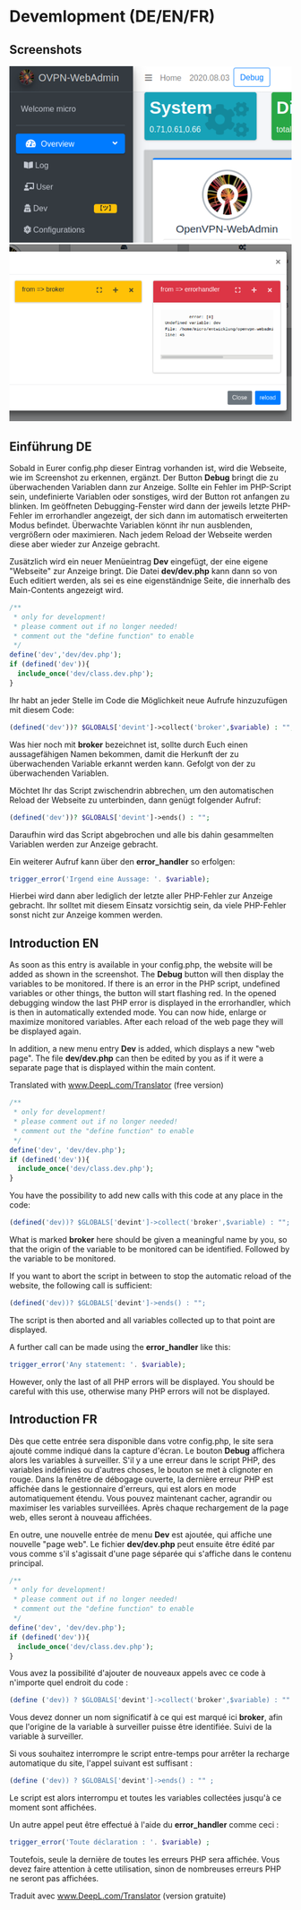 # Devemlopment (DE/EN/FR)

## Screenshots

![Previsualisation Development Button](doc/img/dev1.png)
![Previsualisation Development Overview](doc/img/dev2.png)

## Einführung DE

Sobald in Eurer config.php dieser Eintrag vorhanden ist, wird die Webseite, wie im Screenshot zu erkennen, ergänzt. Der Button __Debug__ bringt die zu überwachenden Variablen dann zur Anzeige. Sollte ein Fehler im PHP-Script sein, undefinierte Variablen oder sonstiges, wird der Button rot anfangen zu blinken. Im geöffneten Debugging-Fenster wird dann der jeweils letzte PHP-Fehler im errorhandler angezeigt, der sich dann im automatisch erweiterten Modus befindet. Überwachte Variablen könnt ihr nun ausblenden, vergrößern oder maximieren. Nach jedem Reload der Webseite werden diese aber wieder zur Anzeige gebracht.

Zusätzlich wird ein neuer Menüeintrag __Dev__ eingefügt, der eine eigene "Webseite" zur Anzeige bringt. Die Datei __dev/dev.php__ kann dann so von Euch editiert werden, als sei es eine eigenständnige Seite, die innerhalb des Main-Contents angezeigt wird.

````php
/**
 * only for development!
 * please comment out if no longer needed!
 * comment out the "define function" to enable
 */
define('dev','dev/dev.php');
if (defined('dev')){
  include_once('dev/class.dev.php');
}
````

Ihr habt an jeder Stelle im Code die Möglichkeit neue Aufrufe hinzuzufügen mit diesem Code:

````php
(defined('dev'))? $GLOBALS['devint']->collect('broker',$variable) : "";
````

Was hier noch mit __broker__ bezeichnet ist, sollte durch Euch einen aussagefähigen Namen bekommen, damit die Herkunft der zu überwachenden Variable erkannt werden kann. Gefolgt von der zu überwachenden Variablen.

Möchtet Ihr das Script zwischendrin abbrechen, um den automatischen Reload der Webseite zu unterbinden, dann genügt folgender Aufruf:

````php
(defined('dev'))? $GLOBALS['devint']->ends() : "";
````

Daraufhin wird das Script abgebrochen und alle bis dahin gesammelten Variablen werden zur Anzeige gebracht.

Ein weiterer Aufruf kann über den __error_handler__ so erfolgen:

````php
trigger_error('Irgend eine Aussage: '. $variable);
````

Hierbei wird dann aber lediglich der letzte aller PHP-Fehler zur Anzeige gebracht. Ihr solltet mit diesem Einsatz vorsichtig sein, da viele PHP-Fehler sonst nicht zur Anzeige kommen werden.

## Introduction EN

As soon as this entry is available in your config.php, the website will be added as shown in the screenshot. The __Debug__ button will then display the variables to be monitored. If there is an error in the PHP script, undefined variables or other things, the button will start flashing red. In the opened debugging window the last PHP error is displayed in the errorhandler, which is then in automatically extended mode. You can now hide, enlarge or maximize monitored variables. After each reload of the web page they will be displayed again.

In addition, a new menu entry __Dev__ is added, which displays a new "web page". The file __dev/dev.php__ can then be edited by you as if it were a separate page that is displayed within the main content.

Translated with www.DeepL.com/Translator (free version)

````php
/**
 * only for development!
 * please comment out if no longer needed!
 * comment out the "define function" to enable
 */
define('dev', 'dev/dev.php');
if (defined('dev')){
  include_once('dev/class.dev.php');
}
````

You have the possibility to add new calls with this code at any place in the code:

````php
(defined('dev))? $GLOBALS['devint']->collect('broker',$variable) : "";
````

What is marked __broker__ here should be given a meaningful name by you, so that the origin of the variable to be monitored can be identified. Followed by the variable to be monitored.

If you want to abort the script in between to stop the automatic reload of the website, the following call is sufficient:

````php
(defined('dev))? $GLOBALS['devint']->ends() : "";
````

The script is then aborted and all variables collected up to that point are displayed.

A further call can be made using the __error_handler__ like this:

````php
trigger_error('Any statement: '. $variable);
````

However, only the last of all PHP errors will be displayed. You should be careful with this use, otherwise many PHP errors will not be displayed.

## Introduction FR

Dès que cette entrée sera disponible dans votre config.php, le site sera ajouté comme indiqué dans la capture d'écran. Le bouton __Debug__ affichera alors les variables à surveiller. S'il y a une erreur dans le script PHP, des variables indéfinies ou d'autres choses, le bouton se met à clignoter en rouge. Dans la fenêtre de débogage ouverte, la dernière erreur PHP est affichée dans le gestionnaire d'erreurs, qui est alors en mode automatiquement étendu. Vous pouvez maintenant cacher, agrandir ou maximiser les variables surveillées. Après chaque rechargement de la page web, elles seront à nouveau affichées.

En outre, une nouvelle entrée de menu __Dev__ est ajoutée, qui affiche une nouvelle "page web". Le fichier __dev/dev.php__ peut ensuite être édité par vous comme s'il s'agissait d'une page séparée qui s'affiche dans le contenu principal.

````php
/**
 * only for development!
 * please comment out if no longer needed!
 * comment out the "define function" to enable
 */
define('dev', 'dev/dev.php');
if (defined('dev')){
  include_once('dev/class.dev.php');
}
````

Vous avez la possibilité d'ajouter de nouveaux appels avec ce code à n'importe quel endroit du code :

````php
(define ('dev)) ? $GLOBALS['devint']->collect('broker',$variable) : "" ;
````

Vous devez donner un nom significatif à ce qui est marqué ici __broker__, afin que l'origine de la variable à surveiller puisse être identifiée. Suivi de la variable à surveiller.

Si vous souhaitez interrompre le script entre-temps pour arrêter la recharge automatique du site, l'appel suivant est suffisant :

````php
(define ('dev)) ? $GLOBALS['devint']->ends() : "" ;
````

Le script est alors interrompu et toutes les variables collectées jusqu'à ce moment sont affichées.

Un autre appel peut être effectué à l'aide du __error_handler__ comme ceci :

````php
trigger_error('Toute déclaration : '. $variable) ;
````

Toutefois, seule la dernière de toutes les erreurs PHP sera affichée. Vous devez faire attention à cette utilisation, sinon de nombreuses erreurs PHP ne seront pas affichées.

Traduit avec www.DeepL.com/Translator (version gratuite)
